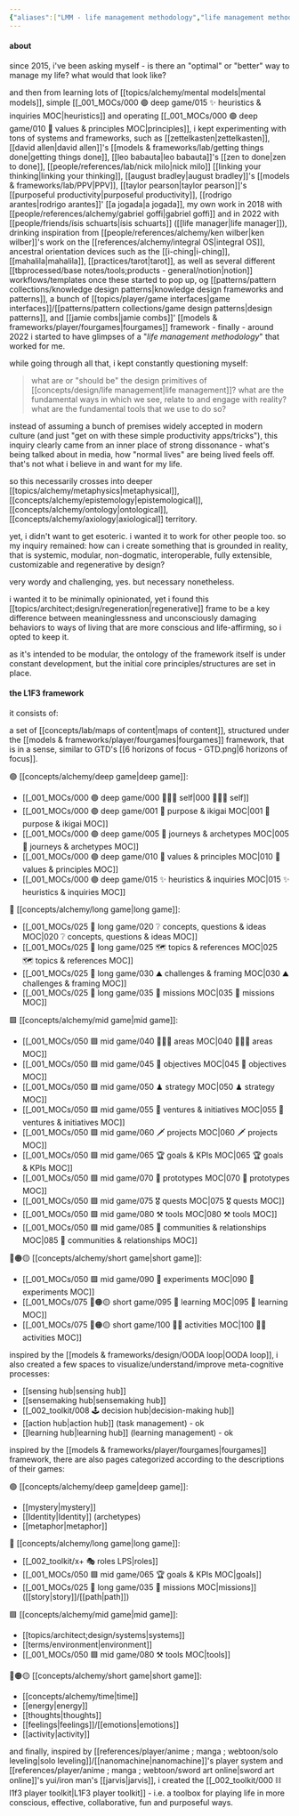 ```yaml
---
{"aliases":["LMM - life management methodology","life management methodology (LMM)","life management methodology","L1F3 management framework","l1f3 management framework","L1F3 management methodology","L1F3 ontology","🕸 L1F3 management framework","🕸 L1F3 management methodology","🕸 l1f3 management framework","🕸 l1f3 management methodology"],"created in":"2022-04-11T16:33:28-03:00","last tended to":"2024-09-29T14:38:11-03:00","dg-publish":true,"tags":["project","🌿","l1f3"],"notestage":["🌿"],"permalink":"/004-l1-f3/l1f3-management-methodology/","dgPassFrontmatter":true,"created":"2022-04-11T16:33:28.838-03:00","updated":"2024-09-29T14:38:12.593-03:00"}
---
```


#### about

since 2015, i've been asking myself - is there an "optimal" or "better" way to manage my life? what would that look like?

and then from learning lots of [[topics/alchemy/mental models\|mental models]], simple [[_001_MOCs/000 🟣 deep game/015 ✨ heuristics & inquiries MOC\|heuristics]] and operating [[_001_MOCs/000 🟣 deep game/010 💠 values & principles MOC\|principles]], i kept experimenting with tons of systems and frameworks, such as [[zettelkasten\|zettelkasten]], [[david allen\|david allen]]'s [[models & frameworks/lab/getting things done\|getting things done]], [[leo babauta\|leo babauta]]'s [[zen to done\|zen to done]], [[people/references/lab/nick milo\|nick milo]] [[linking your thinking\|linking your thinking]], [[august bradley\|august bradley]]'s [[models & frameworks/lab/PPV\|PPV]], [[taylor pearson\|taylor pearson]]'s [[purposeful productivity\|purposeful productivity]], [[rodrigo arantes\|rodrigo arantes]]' [[a jogada\|a jogada]], my own work in 2018 with [[people/references/alchemy/gabriel goffi\|gabriel goffi]] and in 2022 with [[people/friends/ísis schuarts\|ísis schuarts]] ([[life manager\|life manager]]), drinking inspiration from [[people/references/alchemy/ken wilber\|ken wilber]]'s work on the [[references/alchemy/integral OS\|integral OS]], ancestral orientation devices such as the [[i-ching\|i-ching]], [[mahalila\|mahalila]], [[practices/tarot\|tarot]], as well as several different [[tbprocessed/base notes/tools;products - general/notion\|notion]] workflows/templates once these started to pop up, og [[patterns/pattern collections/knowledge design patterns\|knowledge design frameworks and patterns]], a bunch of [[topics/player/game interfaces\|game interfaces]]/[[patterns/pattern collections/game design patterns\|design patterns]], and [[jamie combs\|jamie combs]]' [[models & frameworks/player/fourgames\|fourgames]] framework - finally - around 2022 i started to have glimpses of a "*life management methodology*" that worked for me.

while going through all that, i kept constantly questioning myself:

> what are or "should be" the design primitives of [[concepts/design/life management\|life management]]?
> what are the fundamental ways in which we see, relate to and engage with reality?
> what are the fundamental tools that we use to do so?

instead of assuming a bunch of premises widely accepted in modern culture (and just "get on with these simple productivity apps/tricks"), this inquiry clearly came from an inner place of strong dissonance - what's being talked about in media, how "normal lives" are being lived feels off. that's not what i believe in and want for my life.

so this necessarily crosses into deeper [[topics/alchemy/metaphysics\|metaphysical]], [[concepts/alchemy/epistemology\|epistemological]], [[concepts/alchemy/ontology\|ontological]], [[concepts/alchemy/axiology\|axiological]] territory.

yet, i didn't want to get esoteric. i wanted it to work for other people too. so my inquiry remained: how can i create something that is grounded in reality, that is systemic, modular, non-dogmatic, interoperable, fully extensible, customizable and regenerative by design?

very wordy and challenging, yes. but necessary nonetheless.

i wanted it to be minimally opinionated, yet i found this [[topics/architect;design/regeneration\|regenerative]] frame to be a key difference between meaninglessness and unconsciously damaging behaviors to ways of living that are more conscious and life-affirming, so i opted to keep it.

as it's intended to be modular, the ontology of the framework itself is under constant development, but the initial core principles/structures are set in place.

#### the L1F3 framework

it consists of:

a set of [[concepts/lab/maps of content\|maps of content]], structured under the [[models & frameworks/player/fourgames\|fourgames]] framework, that is in a sense, similar to GTD's [[6 horizons of focus - GTD.png|6 horizons of focus]].

🟣 [[concepts/alchemy/deep game\|deep game]]:
- [[_001_MOCs/000 🟣 deep game/000 🧘🏻‍♂️ self\|000 🧘🏻‍♂️ self]]
- [[_001_MOCs/000 🟣 deep game/001 🧿 purpose & ikigai MOC\|001 🧿 purpose & ikigai MOC]]
- [[_001_MOCs/000 🟣 deep game/005 🎢 journeys & archetypes MOC\|005 🎢 journeys & archetypes MOC]]
- [[_001_MOCs/000 🟣 deep game/010 💠 values & principles MOC\|010 💠 values & principles MOC]]
- [[_001_MOCs/000 🟣 deep game/015 ✨ heuristics & inquiries MOC\|015 ✨ heuristics & inquiries MOC]]

🔹 [[concepts/alchemy/long game\|long game]]:
- [[_001_MOCs/025 🔷 long game/020 ❔ concepts, questions & ideas MOC\|020 ❔ concepts, questions & ideas MOC]]
- [[_001_MOCs/025 🔷 long game/025 🗺 topics & references MOC\|025 🗺 topics & references MOC]]
- [[_001_MOCs/025 🔷 long game/030 ⛰ challenges & framing MOC\|030 ⛰ challenges & framing MOC]]
- [[_001_MOCs/025 🔷 long game/035 🔭 missions MOC\|035 🔭 missions MOC]]

🟩 [[concepts/alchemy/mid game\|mid game]]:
- [[_001_MOCs/050 🟩 mid game/040 🤹🏻‍♂️ areas MOC\|040 🤹🏻‍♂️ areas MOC]]
- [[_001_MOCs/050 🟩 mid game/045 🎯 objectives MOC\|045 🎯 objectives MOC]]
- [[_001_MOCs/050 🟩 mid game/050 ♟ strategy MOC\|050 ♟ strategy MOC]]
- [[_001_MOCs/050 🟩 mid game/055 💼 ventures & initiatives MOC\|055 💼 ventures & initiatives MOC]]
- [[_001_MOCs/050 🟩 mid game/060 🗡 projects MOC\|060 🗡 projects MOC]]
- [[_001_MOCs/050 🟩 mid game/065 🏆 goals & KPIs MOC\|065 🏆 goals & KPIs MOC]]
- [[_001_MOCs/050 🟩 mid game/070 🔩 prototypes MOC\|070 🔩 prototypes MOC]]
- [[_001_MOCs/050 🟩 mid game/075 🎖 quests MOC\|075 🎖 quests MOC]]
- [[_001_MOCs/050 🟩 mid game/080 ⚒ tools MOC\|080 ⚒ tools MOC]]
- [[_001_MOCs/050 🟩 mid game/085 🎎 communities & relationships MOC\|085 🎎 communities & relationships MOC]]

🔴🟠🟡 [[concepts/alchemy/short game\|short game]]:
- [[_001_MOCs/050 🟩 mid game/090 🧪 experiments MOC\|090 🧪 experiments MOC]]
- [[_001_MOCs/075 🔴🟠🟡 short game/095 📕 learning MOC\|095 📕 learning MOC]]
- [[_001_MOCs/075 🔴🟠🟡 short game/100 💪🏻 activities MOC\|100 💪🏻 activities MOC]]

inspired by the [[models & frameworks/design/OODA loop\|OODA loop]], i also created a few spaces to visualize/understand/improve meta-cognitive processes:
- [[sensing hub\|sensing hub]]
- [[sensemaking hub\|sensemaking hub]]
- [[_002_toolkit/008 🕹 decision hub\|decision-making hub]]
- [[action hub\|action hub]] (task management) - ok
- [[learning hub\|learning hub]] (learning management) - ok

inspired by the [[models & frameworks/player/fourgames\|fourgames]] framework, there are also pages categorized according to the descriptions of their games:

🟣 [[concepts/alchemy/deep game\|deep game]]:
- [[mystery\|mystery]]
- [[Identity\|Identity]] (archetypes)
- [[metaphor\|metaphor]]

🔹 [[concepts/alchemy/long game\|long game]]:
- [[_002_toolkit/x+ 🎭 roles LPS\|roles]]
- [[_001_MOCs/050 🟩 mid game/065 🏆 goals & KPIs MOC\|goals]]
- [[_001_MOCs/025 🔷 long game/035 🔭 missions MOC\|missions]] ([[story\|story]]/[[path\|path]])

🟩 [[concepts/alchemy/mid game\|mid game]]:
- [[topics/architect;design/systems\|systems]]
- [[terms/environment\|environment]]
- [[_001_MOCs/050 🟩 mid game/080 ⚒ tools MOC\|tools]]

🔴🟠🟡 [[concepts/alchemy/short game\|short game]]:
- [[concepts/alchemy/time\|time]]
- [[energy\|energy]]
- [[thoughts\|thoughts]]
- [[feelings\|feelings]]/[[emotions\|emotions]]
- [[activity\|activity]]

and finally, inspired by [[references/player/anime ; manga ; webtoon/solo leveling\|solo leveling]]/[[nanomachine\|nanomachine]]'s player system and [[references/player/anime ; manga ; webtoon/sword art online\|sword art online]]'s yui/iron man's [[jarvis\|jarvis]], i created the [[_002_toolkit/000 ⛓ l1f3 player toolkit\|L1F3 player toolkit]] - i.e. a toolbox for playing life in more conscious, effective, collaborative, fun and purposeful ways.



